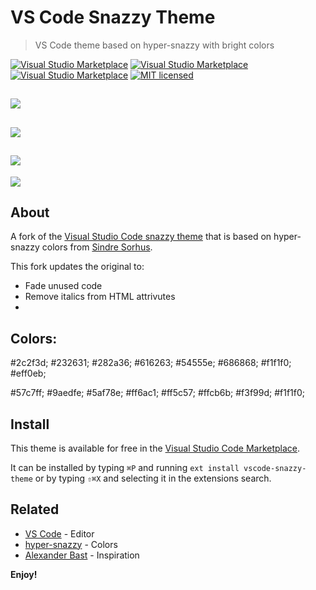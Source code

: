 # VS Code Snazzy Theme

> VS Code theme based on hyper-snazzy with bright colors

[![Visual Studio Marketplace](https://vsmarketplacebadge.apphb.com/version/xdae.vscode-snazzy-theme.svg)](https://marketplace.visualstudio.com/items/xdae.vscode-snazzy-theme) [![Visual Studio Marketplace](https://vsmarketplacebadge.apphb.com/installs/xdae.vscode-snazzy-theme.svg)](https://marketplace.visualstudio.com/items/xdae.vscode-snazzy-theme) [![Visual Studio Marketplace](https://vsmarketplacebadge.apphb.com/rating-short/xdae.vscode-snazzy-theme.svg)](https://marketplace.visualstudio.com/items/xdae.vscode-snazzy-theme) [![MIT licensed](https://img.shields.io/badge/license-MIT-blue.svg)](https://github.com/xDae/vscode-snazzy-theme/blob/master/LICENSE.md)

![](https://github.com/xDae/vscode-snazzy-theme/raw/master/cap-1.png)
---
![](https://github.com/xDae/vscode-snazzy-theme/raw/master/cap-2.png)
---
![](https://github.com/xDae/vscode-snazzy-theme/raw/master/cap-3.png)
---
![](https://github.com/xDae/vscode-snazzy-theme/raw/master/cap-4.png)

## About

A fork of the [Visual Studio Code snazzy theme](https://github.com/xDae/vscode-snazzy-theme) that is based on hyper-snazzy colors from [Sindre Sorhus](https://github.com/sindresorhus).

This fork updates the original to:
- Fade unused code
- Remove italics from HTML attrivutes
- 

## Colors:

#2c2f3d;
#232631;
#282a36;
#616263;
#54555e;
#686868;
#f1f1f0;
#eff0eb;

#57c7ff;
#9aedfe;
#5af78e;
#ff6ac1;
#ff5c57;
#ffcb6b;
#f3f99d;
#f1f1f0;


## Install

This theme is available for free in the [Visual Studio Code Marketplace](https://marketplace.visualstudio.com/items/xdae.vscode-snazzy-theme).

It can be installed by typing `⌘P` and running `ext install vscode-snazzy-theme` or by typing `⇧⌘X` and selecting it in the extensions search.

## Related

- [VS Code](https://github.com/Microsoft/vscode) - Editor
- [hyper-snazzy](https://github.com/sindresorhus/hyper-snazzy) - Colors
- [Alexander Bast](https://github.com/alexanderbast) - Inspiration

**Enjoy!**
